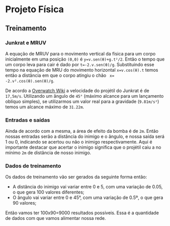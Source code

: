 # Projeto Física

## Treinamento

### Junkrat e MRUV

A equação de MRUV para o movimento vertical da física para um corpo inicialmente em uma posição <code>(0,0)</code> é <code>y=v.sen(θ)+g.t²/2</code>. Então o tempo que um corpo leva para cair é dado por <code>t=-2.v.sen(θ)/g</code>. Substituindo esse tempo na equação de MRU do movimento horizontal <code>x=v.cos(θ).t</code> temos então a distância em que o corpo atingiu o chão <code> x= -2.v².cos(θ).sen(θ)/g</code>.

De acordo a [Overwatch Wiki](https://overwatch.gamepedia.com/Junkrat) a velocidade do projétil do Junkrat é de <code>17,5m/s</code>. Utilizando um ângulo de <code>45°</code> (máximo alcance para um lançamento oblíquo simples), se utilizarmos um valor real para a gravidade (<code>9.81m/s²</code>) temos um alcance máximo de <code>31.22m</code>.

### Entradas e saídas

Ainda de acordo com a mesma, a área de efeito da bomba é de <code>2m</code>. Então nossas entradas serão a distância do inimigo e o ângulo, e nossa saída será 1 ou 0, indicando se acertou ou não o inimigo respectivamente. Aqui é importante destacar que acertar o inimigo significa que o projétil caiu a no mínimo <code>2m</code> de distância de nosso inimigo.

### Dados de treinamento

Os dados de treinamento vão ser gerados da seguinte forma então: 
- A distância do inimigo vai variar entre 0 e 5, com uma variação de 0.05, o que gera 100 valores diferentes;
- O ângulo vai variar entre 0 e 45°, com uma variação de 0.5º, o que gera 90 valores;

Então vamos ter 100x90=9000 resultados possíveis. Essa é a quantidade de dados com que vamos alimentar nossa rede.

